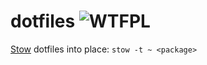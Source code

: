 # dotfiles ![WTFPL][wtfpl]

[Stow][stow] dotfiles into place: `stow -t ~ <package>`

[stow]: https://www.gnu.org/software/stow/ "GNU Stow"
[wtfpl]: http://www.wtfpl.net/wp-content/uploads/2012/12/wtfpl-badge-2.png "WTFPL 2"

